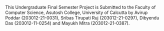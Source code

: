 This Undergraduate Final Semester Project is Submitted to the Faculty of Computer Science, Asutosh College, University of Calcutta by Avirup Poddar (203012-21-0031), Sribas Tirupati Ruj (203012-21-0297), Dibyendu Das (203012-11-0254) and Mayukh Mitra (203012-21-0387).
